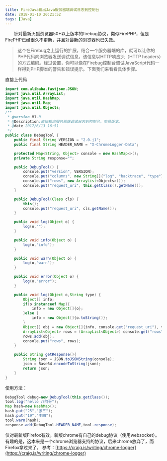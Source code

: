 ```yaml
---
title: FireJava输出Java服务器端调试日志到控制台
date: 2018-01-10 20:21:52
tags: [Java]
---
```


  针对最新火狐浏览器50+以上版本的firebug协议，类似FirePHP，但是FirePHP已经很久不更新，并且对最新的浏览器也已失效。
> 这个在Firebug之上运行的扩展，结合一个服务器端的库，就可以让你的PHP代码向浏览器发送调试信息，该信息以HTTP响应头（HTTP headers）的方式编码。经过设置，你可以像在Firebug控制台调试JavaScript代码一样得到PHP脚本的警告和错误提示。下面我们来看看具体步骤。

直接上代码
```java
import com.alibaba.fastjson.JSON;
import java.util.ArrayList;
import java.util.HashMap;
import java.util.Map;
import java.util.Objects;
/**
 * @version V1.0
 * @Description:直接输出服务器端调试日志到控制台，简易版本。
 * @date 2017/6/13 16:51
 */
public class DebugTool {
    public final String VERSION = "2.0.j1";
    public final String HEADER_NAME = "X-ChromeLogger-Data";

    protected Map<String, Object> console = new HashMap<>();
    private String response="";

    public DebugTool() {
        console.put("version", VERSION);
        console.put("columns", new String[]{"log", "backtrace", "type"});
        console.put("rows", new ArrayList<Objects>());
        console.put("request_uri", this.getClass().getName());
    }

    public DebugTool(Class cls) {
        this();
        console.put("request_uri", cls.getName());
    }

    public void log(Object o) {
        log(o,"");
    }

    public void info(Object o) {
        log(o,"info");
    }

    public void warn(Object o) {
        log(o,"warn");
    }

    public void error(Object o) {
        log(o,"error");
    }

    public void log(Object o,String type) {
        Object[] info;
        if(o instanceof Map){
            info = new Object[]{o};
        }else {
            info = new Object[]{o.toString()};
        }
        Object[] obj = new Object[]{info, console.get("request_uri"), type};
        ArrayList<Object> rows = (ArrayList<Object>) console.get("rows");
        rows.add(obj);
        console.put("rows", rows);
    }

    public String getResponse(){
        String json = JSON.toJSONString(console);
        json = Base64.encodeToString(json);
        return json;
    }
}
```
使用方法：
```java
DebugTool debug=new DebugTool(this.getClass());
tool.log("hello 八阿哥");
Map hash=new HashMap();
hash.put("25","张三");
hash.put("19","李四");
tool.warn(hash);
response.add(DebugTool.HEADER_NAME,tool.response);
```
仅对最新版Firefox有效。新版chrome有自己的debug协议（使用websocket）。有趣的是，这本来是一个chrome浏览器支持的协议，后来chrome放弃了，而Firefox拿过来了。
参考：[https://craig.is/writing/chrome-logger](https://craig.is/writing/chrome-logger)

